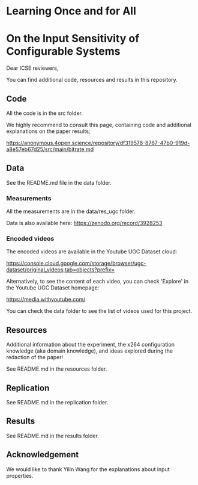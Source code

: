 # Learning Once and for All
# On the Input Sensitivity of Configurable Systems

Dear ICSE reviewers,

You can find additional code, resources and results in this repository.

## Code

All the code is in the src folder.

We highly recommend to consult this page, containing code and additional explanations on the paper results; 

https://anonymous.4open.science/repository/df319578-8767-47b0-919d-a8e57eb67d25/src/main/bitrate.md

## Data

See the README.md file in the data folder.

### Measurements

All the measurements are in the data/res_ugc folder.

Data is also available here: https://zenodo.org/record/3928253

### Encoded videos

The encoded videos are available in the Youtube UGC Dataset cloud:

https://console.cloud.google.com/storage/browser/ugc-dataset/original_videos;tab=objects?prefix=

Alternatively, to see the content of each video, you can check 'Explore' in the Youtube UGC Dataset homepage:

https://media.withyoutube.com/

You can check the data folder to see the list of videos used for this project.

## Resources

Additional information about the experiment, the x264 configuration knowledge (aka domain knowledge), and ideas explored during the redaction of the paper!

See README.md in the resources folder.

## Replication

See README.md in the replication folder.

## Results

See README.md in the results folder.

## Acknowledgement

We would like to thank Yilin Wang for the explanations about input properties.



